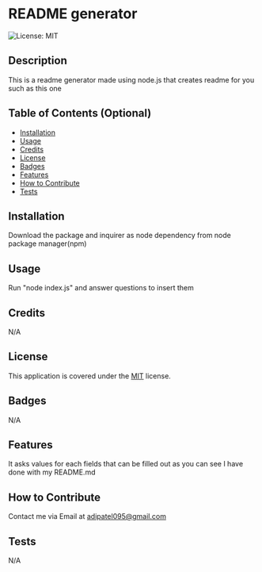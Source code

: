 # README generator

![License: MIT](https://img.shields.io/badge/License-MIT-yellow.svg)


## Description
This is a readme generator made using node.js that creates readme for you such as this one

## Table of Contents (Optional)
- [Installation](#installation)
- [Usage](#usage)
- [Credits](#credits)
- [License](#license)
- [Badges](#badges)
- [Features](#features)
- [How to Contribute](#how-to-contribute)
- [Tests](#tests)

## Installation
Download the package and inquirer as node dependency from node package manager(npm)

## Usage
Run "node index.js" and answer questions to insert them

## Credits
N/A

## License
This application is covered under the [MIT](https://opensource.org/licenses/MIT) license.


## Badges
N/A

## Features
It asks values for each fields that can be filled out as you can see I have done with my README.md

## How to Contribute
Contact me via Email at adipatel095@gmail.com

## Tests
N/A
